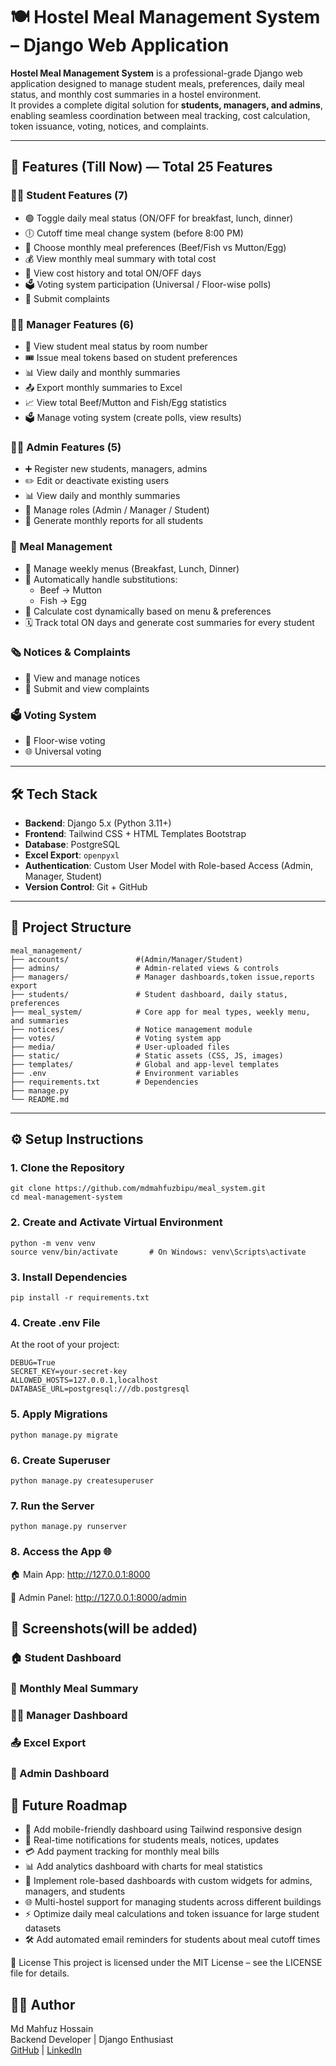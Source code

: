 # 🍽️ Hostel Meal Management System – Django Web Application

**Hostel Meal Management System** is a professional-grade Django web application designed to manage student meals, preferences, daily meal status, and monthly cost summaries in a hostel environment.  
It provides a complete digital solution for **students, managers, and admins**, enabling seamless coordination between meal tracking, cost calculation, token issuance, voting, notices, and complaints.

---

## 🚀 Features (Till Now) — **Total 25 Features**

### 👨‍🎓 Student Features (7)
- 🟢 Toggle daily meal status (ON/OFF for breakfast, lunch, dinner)  
- 🕕 Cutoff time meal change system (before 8:00 PM) 
- 🍛 Choose monthly meal preferences (Beef/Fish vs Mutton/Egg)  
- 💰 View monthly meal summary with total cost  
- 📅 View cost history and total ON/OFF days  
- 🗳️ Voting system participation (Universal / Floor-wise polls)
- 📝 Submit complaints  

### 👨‍🍳 Manager Features (6)
- 👀 View student meal status by room number  
- 🎟️ Issue meal tokens based on student preferences  
- 📊 View daily and monthly summaries  
- 📤 Export monthly summaries to Excel  
- 📈 View total Beef/Mutton and Fish/Egg statistics  
- 🗳️ Manage voting system (create polls, view results)  

### 🧑‍💼 Admin Features (5)
- ➕ Register new students, managers, admins  
- ✏️ Edit or deactivate existing users  
- 📊 View daily and monthly summaries  
- 👥 Manage roles (Admin / Manager / Student)  
- 🧾 Generate monthly reports for all students  

### 🍲 Meal Management
- 📆 Manage weekly menus (Breakfast, Lunch, Dinner)  
- 🔄 Automatically handle substitutions:  
  - Beef → Mutton  
  - Fish → Egg  
- 💸 Calculate cost dynamically based on menu & preferences  
- 🗓️ Track total ON days and generate cost summaries for every student  


### 🗞️ Notices & Complaints
- 📰 View and manage notices  
- 📝 Submit and view complaints  


### 🗳️ Voting System
- 📌 Floor-wise voting  
- 🌐 Universal voting  

---

## 🛠️ Tech Stack

- **Backend**:  Django 5.x (Python 3.11+)
- **Frontend**: Tailwind CSS + HTML Templates Bootstrap
- **Database**: PostgreSQL
- **Excel Export**: `openpyxl`
- **Authentication**: Custom User Model with Role-based Access (Admin, Manager, Student)
- **Version Control**: Git + GitHub

---

## 📁 Project Structure
```
meal_management/
├── accounts/               #(Admin/Manager/Student)
├── admins/                 # Admin-related views & controls
├── managers/               # Manager dashboards,token issue,reports export
├── students/               # Student dashboard, daily status, preferences
├── meal_system/            # Core app for meal types, weekly menu, and summaries
├── notices/                # Notice management module
├── votes/                  # Voting system app
├── media/                  # User-uploaded files 
├── static/                 # Static assets (CSS, JS, images)
├── templates/              # Global and app-level templates
├── .env                    # Environment variables
├── requirements.txt        # Dependencies
├── manage.py
└── README.md
```


---

## ⚙️ Setup Instructions

### 1. Clone the Repository
```
git clone https://github.com/mdmahfuzbipu/meal_system.git
cd meal-management-system
```
### 2. Create and Activate Virtual Environment
```
python -m venv venv
source venv/bin/activate       # On Windows: venv\Scripts\activate
```
### 3. Install Dependencies
```
pip install -r requirements.txt
```
### 4. Create .env File
At the root of your project:
```
DEBUG=True
SECRET_KEY=your-secret-key
ALLOWED_HOSTS=127.0.0.1,localhost
DATABASE_URL=postgresql:///db.postgresql
```
### 5. Apply Migrations
```
python manage.py migrate
```
### 6. Create Superuser
```
python manage.py createsuperuser
```
### 7. Run the Server
```
python manage.py runserver
```
### 8. Access the App 🌐

🏠 Main App: http://127.0.0.1:8000

🔐 Admin Panel: http://127.0.0.1:8000/admin

## 📸 Screenshots(will be added)

### 🏠 Student Dashboard

### 🧾 Monthly Meal Summary

### 👨‍🍳 Manager Dashboard

### 📤 Excel Export

### 📅 Admin Dashboard


## 🧩 Future Roadmap

- 📱 Add mobile-friendly dashboard using Tailwind responsive design  
- 🔔 Real-time notifications for students meals, notices, updates
- 💳 Add payment tracking for monthly meal bills  
- 📊 Add analytics dashboard with charts for meal statistics  
- 🧩 Implement role-based dashboards with custom widgets for admins, managers, and students  
- 🌐 Multi-hostel support for managing students across different buildings  
- ⚡ Optimize daily meal calculations and token issuance for large student datasets  
- 🛠️ Add automated email reminders for students about meal cutoff times

🪪 License
This project is licensed under the MIT License – see the LICENSE file for details.

## 🙋‍♂️ Author

Md Mahfuz Hossain  
Backend Developer | Django Enthusiast  
[GitHub](https://github.com/mdmahfuzbipu) | [LinkedIn](https://www.linkedin.com/in/muhammadmahfuzhossain/)